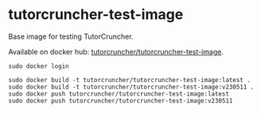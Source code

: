 # tutorcruncher-test-image

Base image for testing TutorCruncher.

Available on docker hub: [tutorcruncher/tutorcruncher-test-image](https://hub.docker.com/r/tutorcruncher/tutorcruncher-test-image/).

```
sudo docker login

sudo docker build -t tutorcruncher/tutorcruncher-test-image:latest .
sudo docker build -t tutorcruncher/tutorcruncher-test-image:v230511 .
sudo docker push tutorcruncher/tutorcruncher-test-image:latest
sudo docker push tutorcruncher/tutorcruncher-test-image:v230511
```
